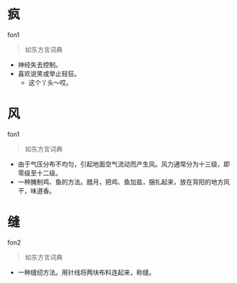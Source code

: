 # 疯
fon1
> 如东方言词典
- 神经失去控制。
- 喜欢说笑或举止轻狂。
  - 这个丫头～哎。

# 风
fon1
> 如东方言词典
- 由于气压分布不均匀，引起地面空气流动而产生风。风力通常分为十三级，即零级至十二级。
- 一种腌制鸡、鱼的方法。腊月，把鸡、鱼加盐，捆扎起来，放在背阳的地方风干，味道香。

# 缝
fon2
> 如东方言词典
- 一种缝纫方法。用针线将两块布料连起来，称缝。
